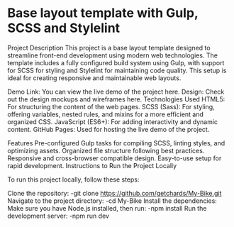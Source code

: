 # Base layout template with Gulp, SCSS and Stylelint

Project Description This project is a base layout template designed to streamline front-end development using modern web technologies. The template includes a fully configured build system using Gulp, with support for SCSS for styling and Stylelint for maintaining code quality. This setup is ideal for creating responsive and maintainable web layouts.

Demo Link: You can view the live demo of the project here.
Design: Check out the design mockups and wireframes here.
Technologies Used
HTML5: For structuring the content of the web pages.
SCSS (Sass): For styling, offering variables, nested rules, and mixins for a more efficient and organized CSS.
JavaScript (ES6+): For adding interactivity and dynamic content.
GitHub Pages: Used for hosting the live demo of the project.

Features
Pre-configured Gulp tasks for compiling SCSS, linting styles, and optimizing assets.
Organized file structure following best practices.
Responsive and cross-browser compatible design.
Easy-to-use setup for rapid development.
Instructions to Run the Project Locally

To run this project locally, follow these steps:

Clone the repository: -git clone https://github.com/getchards/My-Bike.git
Navigate to the project directory: -cd My-Bike
Install the dependencies:
Make sure you have Node.js installed, then run: -npm install
Run the development server: -npm run dev
